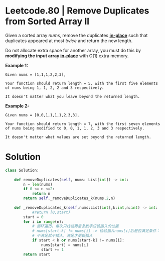 # Leetcode.80 | Remove Duplicates from Sorted Array II

Given a sorted array *nums*, remove the duplicates [**in-place**](https://en.wikipedia.org/wiki/In-place_algorithm) such that duplicates appeared at most *twice* and return the new length.

Do not allocate extra space for another array, you must do this by **modifying the input array [in-place](https://en.wikipedia.org/wiki/In-place_algorithm)** with O(1) extra memory.

**Example 1:**

```
Given nums = [1,1,1,2,2,3],

Your function should return length = 5, with the first five elements of nums being 1, 1, 2, 2 and 3 respectively.

It doesn't matter what you leave beyond the returned length.
```

**Example 2:**

```
Given nums = [0,0,1,1,1,1,2,3,3],

Your function should return length = 7, with the first seven elements of nums being modified to 0, 0, 1, 1, 2, 3 and 3 respectively.

It doesn't matter what values are set beyond the returned length.
```

# Solution    

```python
class Solution:
    
    def removeDuplicates(self, nums: List[int]) -> int:
        n = len(nums)
        if 0 <= n <=2:
            return n
        return self._removeDuplicates_k(nums,2,n)
    
    def _removeDuplicates_k(self,nums:List[int],k:int,n:int) -> int:
            #return [0,start)
        start = 0
        for i in range(n): 
            # 循环遍历，每次只找临界重复数字应该插入的位置
            # nums[start-k] != nums[i] -> 检验插入nums[i]后是否满足条件：
            # 不满足就不插入，满足才更新插入
            if start < k or nums[start-k] != nums[i]:
                nums[start] = nums[i]
                start += 1 
        return start
                    
```


